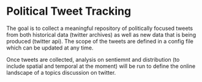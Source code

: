 # Political Tweet Tracking

The goal is to collect a meaningful repository of politically focused tweets from both historical data (twitter archives) as well as new data that is being produced (twitter api). The scope of the tweets are defined in a config file which can be updated at any time. 

Once tweets are collected, analysis on sentiemnt and distribution (to include spatial and temporal at the moment) will be run to define the online landscape of a topics discussion on twitter. 
